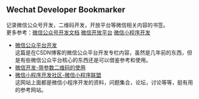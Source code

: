## Wechat Developer Bookmarker<br>
记录微信公众号开发，二维码开发，开放平台等微信相关内容的书签。<br>
更多参考：[微信公众号开发文档](https://mp.weixin.qq.com/wiki/home/index.html) [微信开放平台](https://open.weixin.qq.com/cgi-bin/showdocument?action=dir_list&t=resource/res_list&verify=1&lang=zh_CN) [微信小程序开发](https://mp.weixin.qq.com/debug/wxadoc/dev/index.html)<br>
* [微信公众平台开发](http://blog.csdn.net/column/details/wechatmp.html)<br>
   这篇是在CSDN博客的微信公众平台开发专栏内容，虽然是几年前的东西，但是有些微信公众平台核心的东西还是可以借鉴参考和使用。<br>
* [微信开发-带参数二维码的使用](http://www.cnblogs.com/xiaocainiao2hao/p/5731800.html)<br>
* [微信小程序开发社区-微信小程序联盟](http://www.wxapp-union.com/)<br>
   这网站上面都是微信小程序开发的资料，问题集合，论坛，讨论等等，挺有用的参考网站。<br> 